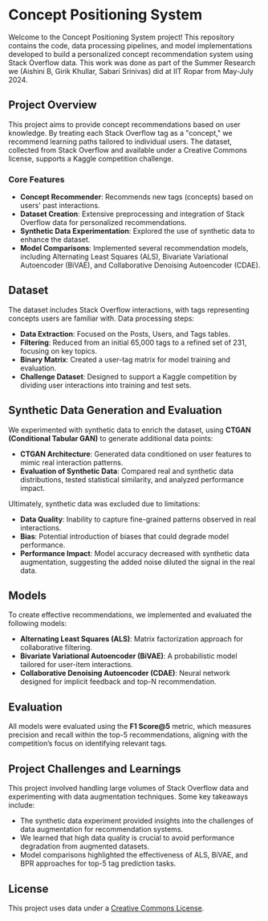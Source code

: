 # Concept Positioning System

Welcome to the Concept Positioning System project! This repository contains the code, data processing pipelines, and model implementations developed to build a personalized concept recommendation system using Stack Overflow data. This work was done as part of the Summer Research we (Aishini B, Girik Khullar, Sabari Srinivas) did at IIT Ropar from May-July 2024.

## Project Overview

This project aims to provide concept recommendations based on user knowledge. By treating each Stack Overflow tag as a "concept," we recommend learning paths tailored to individual users. The dataset, collected from Stack Overflow and available under a Creative Commons license, supports a Kaggle competition challenge.

### Core Features

- **Concept Recommender**: Recommends new tags (concepts) based on users' past interactions.
- **Dataset Creation**: Extensive preprocessing and integration of Stack Overflow data for personalized recommendations.
- **Synthetic Data Experimentation**: Explored the use of synthetic data to enhance the dataset.
- **Model Comparisons**: Implemented several recommendation models, including Alternating Least Squares (ALS), Bivariate Variational Autoencoder (BiVAE), and Collaborative Denoising Autoencoder (CDAE).

## Dataset

The dataset includes Stack Overflow interactions, with tags representing concepts users are familiar with. Data processing steps:

- **Data Extraction**: Focused on the Posts, Users, and Tags tables.
- **Filtering**: Reduced from an initial 65,000 tags to a refined set of 231, focusing on key topics.
- **Binary Matrix**: Created a user-tag matrix for model training and evaluation.
- **Challenge Dataset**: Designed to support a Kaggle competition by dividing user interactions into training and test sets.

## Synthetic Data Generation and Evaluation

We experimented with synthetic data to enrich the dataset, using **CTGAN (Conditional Tabular GAN)** to generate additional data points:

- **CTGAN Architecture**: Generated data conditioned on user features to mimic real interaction patterns.
- **Evaluation of Synthetic Data**: Compared real and synthetic data distributions, tested statistical similarity, and analyzed performance impact.
  
Ultimately, synthetic data was excluded due to limitations:

- **Data Quality**: Inability to capture fine-grained patterns observed in real interactions.
- **Bias**: Potential introduction of biases that could degrade model performance.
- **Performance Impact**: Model accuracy decreased with synthetic data augmentation, suggesting the added noise diluted the signal in the real data.

## Models

To create effective recommendations, we implemented and evaluated the following models:

- **Alternating Least Squares (ALS)**: Matrix factorization approach for collaborative filtering.
- **Bivariate Variational Autoencoder (BiVAE)**: A probabilistic model tailored for user-item interactions.
- **Collaborative Denoising Autoencoder (CDAE)**: Neural network designed for implicit feedback and top-N recommendation.

## Evaluation

All models were evaluated using the **F1 Score@5** metric, which measures precision and recall within the top-5 recommendations, aligning with the competition’s focus on identifying relevant tags.

## Project Challenges and Learnings

This project involved handling large volumes of Stack Overflow data and experimenting with data augmentation techniques. Some key takeaways include:

- The synthetic data experiment provided insights into the challenges of data augmentation for recommendation systems.
- We learned that high data quality is crucial to avoid performance degradation from augmented datasets.
- Model comparisons highlighted the effectiveness of ALS, BiVAE, and BPR approaches for top-5 tag prediction tasks.

## License

This project uses data under a [Creative Commons License](https://creativecommons.org/licenses/).

